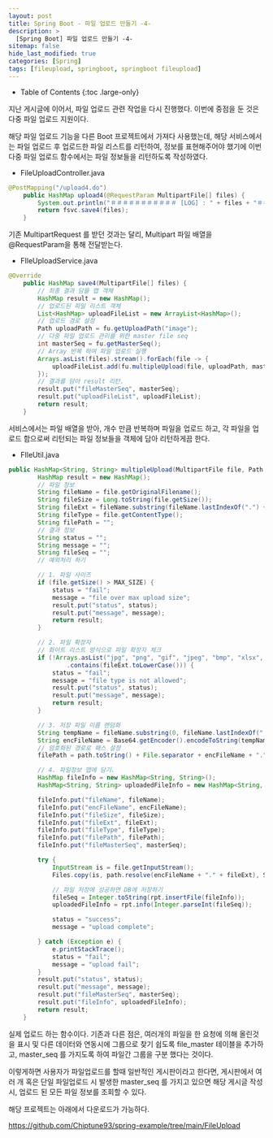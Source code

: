 ```yaml
---
layout: post
title: Spring Boot - 파일 업로드 만들기 -4-
description: >
  [Spring Boot] 파일 업로드 만들기 -4-
sitemap: false
hide_last_modified: true
categories: [Spring]
tags: [fileupload, springboot, springboot fileupload]
---
```


- Table of Contents
{:toc .large-only}

지난 게시글에 이어서, 파일 업로드 관련 작업을 다시 진행했다. 이번에 중점을 둔 것은 다중 파일 업로드 지원이다.

해당 파일 업로드 기능을 다른 Boot 프로젝트에서 가져다 사용했는데, 해당 서비스에서는 파일 업로드 후 업로드한 파일 리스트를 리턴하여, 정보를 표현해주어야 했기에 이번 다중 파일 업로드 함수에서는 파일 정보들을 리턴하도록 작성하였다.

- FileUploadController.java

```java
@PostMapping("/upload4.do")
    public HashMap upload4(@RequestParam MultipartFile[] files) {
        System.out.println("＃＃＃＃＃＃＃＃＃＃＃ [LOG] : " + files + "＃＃＃＃＃＃＃＃＃＃＃");
        return fsvc.save4(files);
    }
```

기존 MultipartRequest 를 받던 것과는 달리, Multipart 파일 배열을 @RequestParam을 통해 전달받는다.

- FIleUploadService.java

```java
@Override
    public HashMap save4(MultipartFile[] files) {
        // 최종 결과 담을 맵 객체
        HashMap result = new HashMap();
        // 업로드된 파일 리스트 객체
        List<HashMap> uploadFileList = new ArrayList<HashMap>();
        // 업로드 경로 설정
        Path uploadPath = fu.getUploadPath("image");
        // 다중 파일 업로드 관리를 위한 master file seq
        int masterSeq = fu.getMasterSeq();
        // Array 반복 하여 파일 업로드 실행
        Arrays.asList(files).stream().forEach(file -> {
            uploadFileList.add(fu.multipleUpload(file, uploadPath, masterSeq));
        });
        // 결과를 담아 result 리턴.
        result.put("fileMasterSeq", masterSeq);
        result.put("uploadFileList", uploadFileList);
        return result;
    }
```

서비스에서는 파일 배열을 받아, 개수 만큼 반복하며 파일을 업로드 하고, 각 파일을 업로드 함으로써 리턴되는 파일 정보들을 객체에 담아 리턴하게끔 한다.

- FIleUtil.java

```java
public HashMap<String, String> multipleUpload(MultipartFile file, Path path, int masterSeq) {
        HashMap result = new HashMap();
        // 파일 정보
        String fileName = file.getOriginalFilename();
        String fileSize = Long.toString(file.getSize());
        String fileExt = fileName.substring(fileName.lastIndexOf(".") + 1);
        String fileType = file.getContentType();
        String filePath = "";
        // 결과 정보
        String status = "";
        String message = "";
        String fileSeq = "";
        // 예외처리 하기

        // 1. 파일 사이즈
        if (file.getSize() > MAX_SIZE) {
            status = "fail";
            message = "file over max upload size";
            result.put("status", status);
            result.put("message", message);
            return result;
        }

        // 2. 파일 확장자
        // 화이트 리스트 방식으로 파일 확장자 체크
        if (!Arrays.asList("jpg", "png", "gif", "jpeg", "bmp", "xlsx", "ppt", "pptx", "txt", "hwp")
                .contains(fileExt.toLowerCase())) {
            status = "fail";
            message = "file type is not allowed";
            result.put("status", status);
            result.put("message", message);
            return result;
        }

        // 3. 저장 파일 이름 랜덤화
        String tempName = fileName.substring(0, fileName.lastIndexOf("."));
        String encFileName = Base64.getEncoder().encodeToString(tempName.getBytes());
        // 암호화된 경로로 패스 설정
        filePath = path.toString() + File.separator + encFileName + "." + fileExt;

        // 4. 파일정보 맵에 담기.
        HashMap fileInfo = new HashMap<String, String>();
        HashMap<String, String> uploadedFileInfo = new HashMap<String, String>();

        fileInfo.put("fileName", fileName);
        fileInfo.put("encFileName", encFileName);
        fileInfo.put("fileSize", fileSize);
        fileInfo.put("fileExt", fileExt);
        fileInfo.put("fileType", fileType);
        fileInfo.put("filePath", filePath);
        fileInfo.put("fileMasterSeq", masterSeq);

        try {
            InputStream is = file.getInputStream();
            Files.copy(is, path.resolve(encFileName + "." + fileExt), StandardCopyOption.REPLACE_EXISTING);

            // 파일 저장에 성공하면 DB에 저장하기
            fileSeq = Integer.toString(rpt.insertFile(fileInfo));
            uploadedFileInfo = rpt.info(Integer.parseInt(fileSeq));

            status = "success";
            message = "upload complete";

        } catch (Exception e) {
            e.printStackTrace();
            status = "fail";
            message = "upload fail";
        }
        result.put("status", status);
        result.put("message", message);
        result.put("fileMasterSeq", masterSeq);
        result.put("fileInfo", uploadedFileInfo);
        return result;
    }
```

실제 업로드 하는 함수이다. 기존과 다른 점은, 여러개의 파일을 한 요청에 의해 올린것을 표시 및 다른 데이터와 연동시에 그룹으로 찾기 쉽도록 file_master 테이블을 추가하고, master_seq 를 가지도록 하여 파일간 그룹을 구분 했다는 것이다.

이렇게하면 사용자가 파일업로드를 할때 일반적인 게시판이라고 한다면, 게시판에서 여러 개 혹은 단일 파일업로드 시 발생한 master_seq 를 가지고 있으면 해당 게시글 작성 시, 업로드 된 모든 파일 정보를 조회할 수 있다.

해당 프로젝트는 아래에서 다운로드가 가능하다.

https://github.com/Chiptune93/spring-example/tree/main/FileUpload
